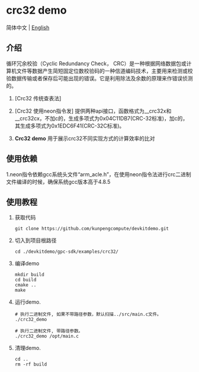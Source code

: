# **crc32 demo**

简体中文 | [English](README_en.md)

## 介绍

循环冗余校验（Cyclic Redundancy Check， CRC）是一种根据网络数据包或计算机文件等数据产生简短固定位数校验码的一种信道编码技术，主要用来检测或校验数据传输或者保存后可能出现的错误。它是利用除法及余数的原理来作错误侦测的。

1. [Crc32 传统查表法] 

2. [Crc32 使用neon指令发] 提供两种api接口，函数格式为__crc32x和__crc32cx，不加c的，生成多项式为0x04C11DB7(CRC-32标准)，加c的，其生成多项式为0x1EDC6F41(CRC-32C标准)。

3. **Crc32 demo** 用于展示crc32不同实现方式的计算效率的比对

## 使用依赖

1.neon指令依赖gcc系统头文件“arm_acle.h”，在使用neon指令法进行crc二进制文件编译的时候，确保系统gcc版本高于4.8.5

## 使用教程

1. 获取代码

   ```shell
   git clone https://github.com/kunpengcompute/devkitdemo.git
   ```

2. 切入到项目根路径

   ```shell
   cd ./devkitdemo/gpc-sdk/examples/crc32/
   ```

3. 编译demo

   ```shell
   mkdir build
   cd build
   cmake ..
   make
   ```

4. 运行demo.

   ```shell
   # 执行二进制文件, 如果不带路径参数，默认扫描../src/main.c文件。
   ./crc32_demo
   ```
   
   ```shell
   # 执行二进制文件, 带路径参数。
   ./crc32_demo /opt/main.c
   ```

5. 清理demo.

   ```shell
   cd ..
   rm -rf build
   ```